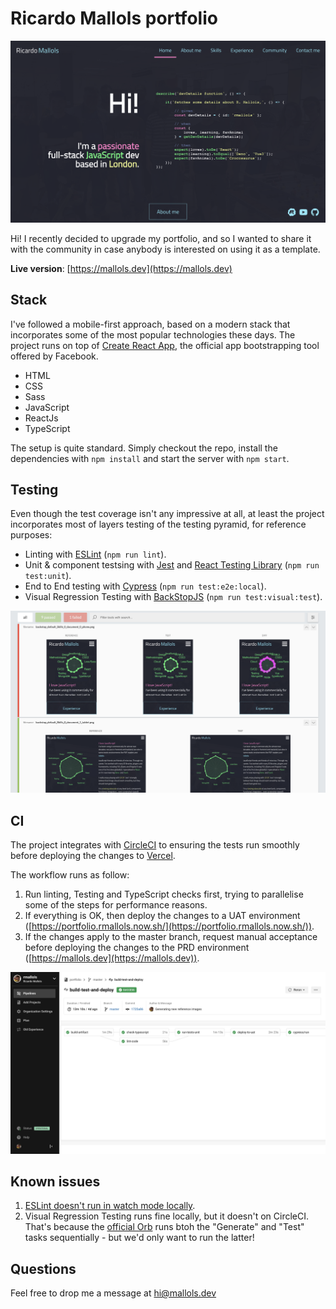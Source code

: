 # Ricardo Mallols portfolio

![Home page](./readme-pictures/home.png)

Hi! I recently decided to upgrade my portfolio, and so I wanted to share it with the community
in case anybody is interested on using it as a template.

**Live version**: [https://mallols.dev](https://mallols.dev)

## Stack

I've followed a mobile-first approach, based on a modern stack that incorporates some of the most popular technologies these days.
The project runs on top of [Create React App](https://github.com/facebook/create-react-app),
the official app bootstrapping tool offered by Facebook. 

* HTML
* CSS
* Sass
* JavaScript
* ReactJs
* TypeScript

The setup is quite standard. Simply checkout the repo, install the dependencies with `npm install` and start the server with `npm start`.

## Testing

Even though the test coverage isn't any impressive at all, at least the project incorporates most of layers testing of the testing pyramid, for reference purposes:

* Linting with [ESLint](https://eslint.org/) (`npm run lint`).
* Unit & component testsing with [Jest](https://jestjs.io/) and [React Testing Library](https://testing-library.com/) (`npm run test:unit`).
* End to End testing with [Cypress](https://www.cypress.io/) (`npm run test:e2e:local`).
* Visual Regression Testing with [BackStopJS](https://github.com/garris/BackstopJS) (`npm run test:visual:test`).

![Visual Regression testing](./readme-pictures/visual-testing.png)

## CI

The project integrates with [CircleCI](https://circleci.com/) to ensuring the tests run smoothly before deploying the changes to [Vercel](https://vercel.com/).

The workflow runs as follow:

1. Run linting, Testing and TypeScript checks first, trying to parallelise some of the steps for performance reasons.
2. If everything is OK, then deploy the changes to a UAT environment ([https://portfolio.rmallols.now.sh/](https://portfolio.rmallols.now.sh/)).
3. If the changes apply to the master branch, request manual acceptance before deploying the changes to the PRD environment ([https://mallols.dev](https://mallols.dev)).

![CI workflow](./readme-pictures/ci-workflow.png)

## Known issues

1. [ESLint doesn't run in watch mode locally](https://github.com/facebook/create-react-app/issues/8683).
2. Visual Regression Testing runs fine locally, but it doesn't on CircleCI. That's because the [official Orb](https://circleci.com/orbs/registry/orb/reload/backstop) runs btoh the "Generate" and "Test" tasks sequentially - but we'd only want to run the latter!

## Questions

Feel free to drop me a message at [hi@mallols.dev](mailto:hi@mallols.dev)